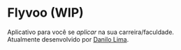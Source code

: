 # Flyvoo (WIP)

Aplicativo para você se _aplicar_ na sua carreira/faculdade. <br>
Atualmente desenvolvido por <a href="https://github.com/oculosdanilo">Danilo Lima</a>.
